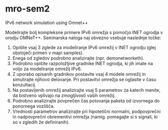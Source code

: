 # mro-sem2
IPv6 network simulation using Omnet++

Modelirajte bolj kompleksne primere IPv6 omrežja s pomočjo INET ogrodja
v orodju OMNeT++. Seminarska naloga naj obvezno vsebuje naslednje
točke:
1. Opišite vsaj 3 zglede za modeliranje IPv6 omrežij v INET ogrodju (glej
obstoječi primeri v mapi samples).
2. Enega od zgledov podrobno analizirajte (npr. demonetworketh).
3. Podrobno opišite razpoložljive gradnike INET ogrodja, ki jih imate na
voljo za modeliranje omrežij IPv6.
4. Z uporabo opisanih gradnikov postavite vsaj 4 modele omrežij in simulirajte njihovo delovanje. Pri postavitvi omrežja se oglasite v času
konzultacij.
5. Na postavljenih omrežij analizirajte vsaj 5 parametrov za katerih menite, da bistveno vplivajo na zmogljivosti vaših omrežij.
6. Podrobno analizirajte povprečen čas potovanja paketa od izvornega do
ponornega vozlišča.
7. Vrednosti parametrov analizirajte pri hipotetični normalni, podpovprečni in nadpovprečni obremenitvi omrežja (namig. pomagajte si s
signali, ki so v zgledih že definiranih).
